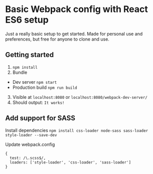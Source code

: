 # Basic Webpack config with React ES6 setup
Just a really basic setup to get started. 
Made for personal use and preferences, but free for anyone to clone and use.

## Getting started
1. `npm install`
2. Bundle
  - Dev server `npm start`
  - Production build `npm run build`
3. Visible at `localhost:8080` or `localhost:8080/webpack-dev-server/`
4. Should output: `It works!`

## Add support for SASS
Install dependencies 
`npm install css-loader node-sass sass-loader style-loader --save-dev`

Update webpack.config
```
{
  test: /\.scss$/,
  loaders: ['style-loader', 'css-loader', 'sass-loader']
}
```
